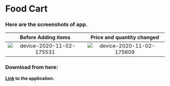 # Food Cart
### Here are the screenshots of app.
Before Adding items | Price and quantity changed 
:-------------------------:|:-------------------------:
![device-2020-11-02-175531](https://user-images.githubusercontent.com/54992414/97867913-bf4e0b80-1d34-11eb-8f3f-2997957dc7b5.png) | ![device-2020-11-02-175609](https://user-images.githubusercontent.com/54992414/97867933-ce34be00-1d34-11eb-8093-9e2308609055.png)


### Download from here:

**[Link](https://github.com/heisenberg01010/Food-Cart/releases/download/v1.0/app-debug.apk) to the application.**
